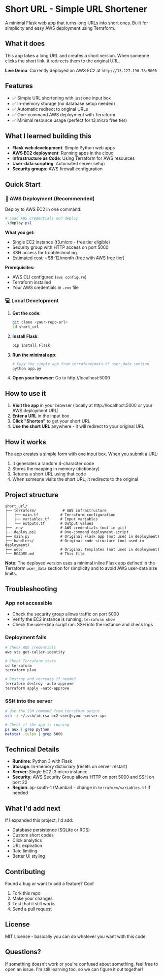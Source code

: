 # Short URL - Simple URL Shortener

A minimal Flask web app that turns long URLs into short ones. Built for simplicity and easy AWS deployment using Terraform.

## What it does

This app takes a long URL and creates a short version. When someone clicks the short link, it redirects them to the original URL.

**Live Demo**: Currently deployed on AWS EC2 at `http://13.127.196.78:5000`

## Features

- ✅ Simple URL shortening with just one input box
- ✅ In-memory storage (no database setup needed)
- ✅ Automatic redirect to original URLs
- ✅ One-command AWS deployment with Terraform
- ✅ Minimal resource usage (perfect for t3.micro free tier)

## What I learned building this

- **Flask web development**: Simple Python web apps
- **AWS EC2 deployment**: Running apps in the cloud
- **Infrastructure as Code**: Using Terraform for AWS resources
- **User-data scripting**: Automated server setup
- **Security groups**: AWS firewall configuration

## Quick Start

### 🚀 AWS Deployment (Recommended)

Deploy to AWS EC2 in one command:

```powershell
# Load AWS credentials and deploy
.\deploy.ps1
```

**What you get:**
- Single EC2 instance (t3.micro - free tier eligible)
- Security group with HTTP access on port 5000
- SSH access for troubleshooting
- Estimated cost: ~$8-12/month (free with AWS free tier)

**Prerequisites:**
- AWS CLI configured (`aws configure`)
- Terraform installed
- Your AWS credentials in `.env` file

### 💻 Local Development

1. **Get the code**:
   ```bash
   git clone <your-repo-url>
   cd short_url
   ```

2. **Install Flask**:
   ```bash
   pip install Flask
   ```

3. **Run the minimal app**:
   ```bash
   # Copy the simple app from terraform/main.tf user_data section
   python app.py
   ```

4. **Open your browser**: Go to http://localhost:5000



## How to use it

1. **Visit the app** in your browser (locally at http://localhost:5000 or your AWS deployment URL)
2. **Enter a URL** in the input box
3. **Click "Shorten"** to get your short URL
4. **Use the short URL** anywhere - it will redirect to your original URL

## How it works

The app creates a simple form with one input box. When you submit a URL:
1. It generates a random 4-character code
2. Stores the mapping in memory (dictionary)
3. Returns a short URL using that code
4. When someone visits the short URL, it redirects to the original

## Project structure

```
short_url/
├── terraform/            # AWS infrastructure
│   ├── main.tf          # Terraform configuration
│   ├── variables.tf     # Input variables
│   └── outputs.tf       # Output values
├── .env                 # AWS credentials (not in git)
├── deploy.ps1           # One-command deployment script
├── main.py              # Original Flask app (not used in deployment)
├── handlers/            # Original code structure (not used in deployment)
├── web/                 # Original templates (not used in deployment)
└── README.md            # This file
```

**Note**: The deployed version uses a minimal inline Flask app defined in the Terraform `user_data` section for simplicity and to avoid AWS user-data size limits.



## Troubleshooting

### App not accessible
- Check the security group allows traffic on port 5000
- Verify the EC2 instance is running: `terraform show`
- Check the user-data script ran: SSH into the instance and check logs

### Deployment fails
```powershell
# Check AWS credentials
aws sts get-caller-identity

# Check Terraform state
cd terraform
terraform plan

# Destroy and recreate if needed
terraform destroy -auto-approve
terraform apply -auto-approve
```

### SSH into the server
```bash
# Use the SSH command from terraform output
ssh -i ~/.ssh/id_rsa ec2-user@<your-server-ip>

# Check if the app is running
ps aux | grep python
netstat -tulpn | grep 5000
```

## Technical Details

- **Runtime**: Python 3 with Flask
- **Storage**: In-memory dictionary (resets on server restart)
- **Server**: Single EC2 t3.micro instance
- **Security**: AWS Security Group allows HTTP on port 5000 and SSH on port 22
- **Region**: ap-south-1 (Mumbai) - change in `terraform/variables.tf` if needed

## What I'd add next

If I expanded this project, I'd add:
- Database persistence (SQLite or RDS)
- Custom short codes
- Click analytics
- URL expiration
- Rate limiting
- Better UI styling

## Contributing

Found a bug or want to add a feature? Cool!

1. Fork this repo
2. Make your changes
3. Test that it still works
4. Send a pull request

## License

MIT License - basically you can do whatever you want with this code.

## Questions?

If something doesn't work or you're confused about something, feel free to open an issue. I'm still learning too, so we can figure it out together!
